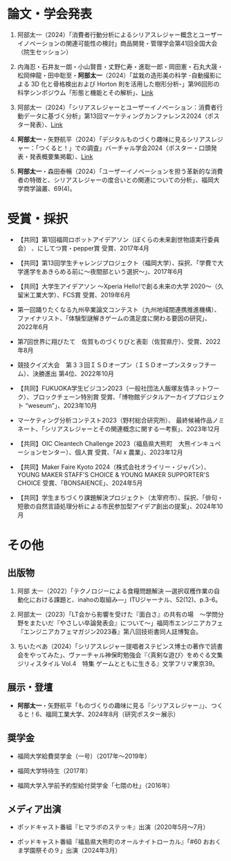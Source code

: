 # 論文・学会発表

1. 阿部太一（2024）「消費者行動分析によるシリアスレジャー概念とユーザーイノベーションの関連可能性の検討」商品開発・管理学会第41回全国大会（院生セッション）

1. 内海忍・石井友一朗・小山賢晋・丈野仁寿・進聡一郎・岡田憲・石丸大晟・松岡伸龍・田中聡至・**阿部太一**（2024）「盆栽の造形美の科学 -自動撮影による 3D 化と骨格検出および Horton 則を活用した樹形分析-」第96回形の科学シンポジウム「形態と機能とその解析」、[Link](https://katachi-jp.com/sympo96)

1. 阿部太一（2024）「シリアスレジャーとユーザーイノベーション：消費者行動データに基づく分析」第13回マーケティングカンファレンス2024（ポスター発表）、[Link](https://www.j-mac.or.jp/wordpress/wp-content/uploads/2024/01/poster18_2024.pdf)

1. **阿部太一**・矢野航平（2024）「デジタルものづくり趣味に見るシリアスレジャー：「つくると！」での調査」バーチャル学会2024（ポスター・口頭発表・発表概要集掲載）、[Link](https://www.jstage.jst.go.jp/article/vconf/2024/0/2024_112/_article/-char/ja)

1. **阿部太一**・森田泰暢（2024）「ユーザーイノベーションを担う革新的な消費者の特徴と、シリアスレジャーの度合いとの関連についての分析」、福岡大学商学論叢、69(4)。


# 受賞・採択
-  【共同】第1回福岡ロボットアイデアソン（ぼくらの未来創世物語実行委員会） 、にしてつ賞・pepper賞 受賞、2017年4月

- 【共同】第13回学生チャレンジプロジェクト（福岡大学）、採択、「学費で大学進学をあきらめる前に～夜間部という選択～」、2017年6月

- 【共同】大学生アイデアソン ～Xperia Hello!で創る未来の大学 2020～（久留米工業大学）、FCS賞 受賞、2019年6月

- 第一回踊りたくなる九州卒業論文コンテスト（九州地域間連携推進機構）、ファイナリスト、「体験型謎解きゲームの満足度に関わる要因の研究」、2022年6月

- 第7回世界に翔びたて　佐賀ものづくりびと表彰（佐賀県庁）、受賞、2022年8月

- 競技クイズ大会　第３３回ＩＳＤオープン（ＩＳＤオープンスタッフチーム）、決勝進出 第4位、2022年10月

- 【共同】FUKUOKA学生ビジコン2023（一般社団法人飯塚友情ネットワーク）、ブロックチェーン特別賞 受賞、「博物館デジタルアーカイブプロジェクト “weseum”」、2023年10月

- マーケティング分析コンテスト2023（野村総合研究所）、 最終候補作品ノミネート、「シリアスレジャーとその関連概念に関する一考察」、2023年12月

- 【共同】OIC Cleantech Challenge 2023（福島県大熊町　大熊インキュベーションセンター）、個人賞 受賞、「AI x 農業」、2023年12月

- 【共同】Maker Faire Kyoto 2024（株式会社オライリー・ジャパン）、YOUNG MAKER STAFF'S CHOICE & YOUNG MAKER SUPPORTER'S CHOICE 受賞、「BONSAIENCE」、2024年5月

- 【共同】学生まちづくり課題解決プロジェクト（太宰府市）、採択、「俳句・短歌の自然言語処理分析による市民参加型アイデア創出の提案」、2024年10月

# その他
## 出版物
1. 阿部 太一（2022）「テクノロジーによる食糧問題解決 ―選択収穫作業の自動化における課題と、inahoの取組み―」ITUジャーナル、52(12)、p.3-6。

1. 阿部太一（2023）「LT会から影響を受けた『面白さ』の共有の場　〜学問分野をまたいだ『やさしい卒論発表会』について〜」福岡市エンジニアカフェ『エンジニアカフェマガジン2023春』第八回技術書同人誌博覧会。

1. ちいたべあ（2024）「シリアスレジャー提唱者ステビンス博士の著作で読書会をやってみた」、ヴァーチャル神保町勉強会『〈真剣な遊び〉をめぐる文集 ジリィスタイル Vol.4　特集 ゲームとともに生きる』文学フリマ東京39。

## 展示・登壇
- **阿部太一**・矢野航平「ものづくりの趣味に見る『シリアスレジャー』」、つくると！6、福岡工業大学、2024年8月（研究ポスター展示）

## 奨学金
- 福岡大学給費奨学金（一号）（2017年〜2019年）

- 福岡大学特待生（2017年）

- 福岡大学入学前予約型給付奨学金「七隈の杜」（2016年）

## メディア出演
- ポッドキャスト番組『ヒマラボのステッキ』出演（2020年5月〜7月）

- ポッドキャスト番組『福島県大熊町のオールナイトローカル』「#60 おおくま学園祭その９」出演（2024年3月）
